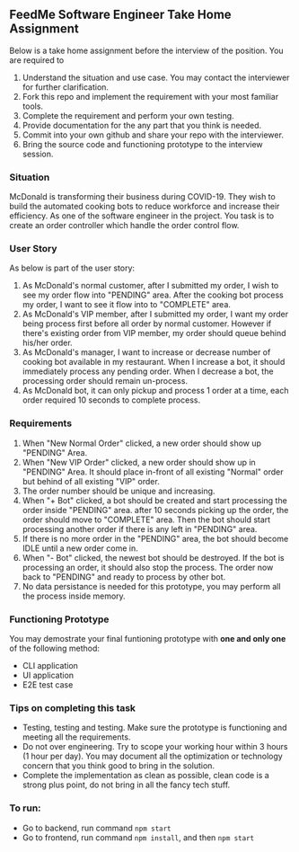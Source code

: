 ## FeedMe Software Engineer Take Home Assignment
Below is a take home assignment before the interview of the position. You are required to
1. Understand the situation and use case. You may contact the interviewer for further clarification.
2. Fork this repo and implement the requirement with your most familiar tools.
3. Complete the requirement and perform your own testing.
4. Provide documentation for the any part that you think is needed.
5. Commit into your own github and share your repo with the interviewer.
6. Bring the source code and functioning prototype to the interview session.

### Situation
McDonald is transforming their business during COVID-19. They wish to build the automated cooking bots to reduce workforce and increase their efficiency. As one of the software engineer in the project. You task is to create an order controller which handle the order control flow. 

### User Story
As below is part of the user story:
1. As McDonald's normal customer, after I submitted my order, I wish to see my order flow into "PENDING" area. After the cooking bot process my order, I want to see it flow into to "COMPLETE" area.
2. As McDonald's VIP member, after I submitted my order, I want my order being process first before all order by normal customer.  However if there's existing order from VIP member, my order should queue behind his/her order.
3. As McDonald's manager, I want to increase or decrease number of cooking bot available in my restaurant. When I increase a bot, it should immediately process any pending order. When I decrease a bot, the processing order should remain un-process.
4. As McDonald bot, it can only pickup and process 1 order at a time, each order required 10 seconds to complete process.

### Requirements
1. When "New Normal Order" clicked, a new order should show up "PENDING" Area.
2. When "New VIP Order" clicked, a new order should show up in "PENDING" Area. It should place in-front of all existing "Normal" order but behind of all existing "VIP" order.
3. The order number should be unique and increasing.
4. When "+ Bot" clicked, a bot should be created and start processing the order inside "PENDING" area. after 10 seconds picking up the order, the order should move to "COMPLETE" area. Then the bot should start processing another order if there is any left in "PENDING" area.
5. If there is no more order in the "PENDING" area, the bot should become IDLE until a new order come in.
6. When "- Bot" clicked, the newest bot should be destroyed. If the bot is processing an order, it should also stop the process. The order now back to "PENDING" and ready to process by other bot.
7. No data persistance is needed for this prototype, you may perform all the process inside memory.

### Functioning Prototype
You may demostrate your final funtioning prototype with **one and only one** of the following method:
- CLI application
- UI application
- E2E test case

### Tips on completing this task
- Testing, testing and testing. Make sure the prototype is functioning and meeting all the requirements.
- Do not over engineering. Try to scope your working hour within 3 hours (1 hour per day). You may document all the optimization or technology concern that you think good to bring in the solution.
- Complete the implementation as clean as possible, clean code is a strong plus point, do not bring in all the fancy tech stuff.

### To run:
- Go to backend, run command `npm start`
- Go to frontend, run command `npm install`, and then `npm start`
